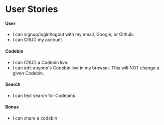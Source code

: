 # User Stories

#### User
* I can signup/login/logout with my email, Google, or Github.
* I can CRUD my account

#### Codebin
* I can CRUD a Codebin live.
* I can edit anyone's Codebin live in my browser. This will NOT change a given Codebin.

#### Search
* I can text search for Codebins 

#### Bonus
* I can share a codebin

